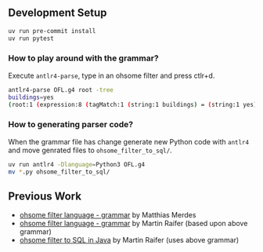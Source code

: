 ## Development Setup

```sh
uv run pre-commit install
uv run pytest
```

### How to play around with the grammar?

Execute `antlr4-parse`, type in an ohsome filter and press ctlr+d.

```sh
antlr4-parse OFL.g4 root -tree
buildings=yes
(root:1 (expression:8 (tagMatch:1 (string:1 buildings) = (string:1 yes))) <EOF>)
```

### How to generating parser code?

When the grammar file has change generate new Python code with `antlr4` and move genrated files to `ohsome_filter_to_sql/`.

```sh
uv run antlr4 -Dlanguage=Python3 OFL.g4
mv *.py ohsome_filter_to_sql/
```

## Previous Work

- [ohsome filter language - grammar](https://gitlab.heigit.org/giscience/big-data/ohsome/ohsome-now/ohsome-now-app/-/blob/main/backend/src/main/antlr/org/heigit/ohsome/filter/OFL.g4) by Matthias Merdes
- [ohsome filter language - grammar](https://gitlab.heigit.org/-/snippets/62) by Martin Raifer (based upon above grammar)
- [ohsome filter to SQL in Java](https://gitlab.heigit.org/martin/ohsome-filter-language-example/-/blob/main/src/main/java/org/heigit/ohsome/OhsomeFilterToSql.java?ref_type=heads) by Martin Raifer (uses above grammar)
